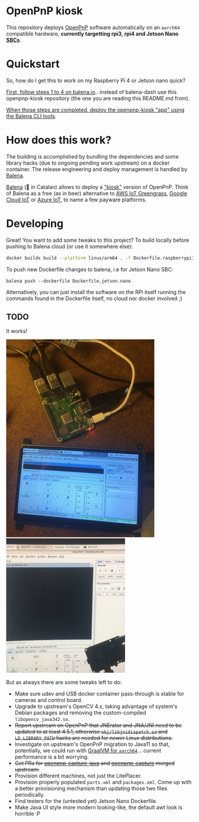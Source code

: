 # OpenPnP kiosk 

This repository deploys [OpenPnP](https://github.com/openpnp) software automatically on an `aarch64` compatible hardware, **currently targetting rpi3, rpi4 and Jetson Nano <acronym title="Single Board Computer">SBCs</acronym>**.

# Quickstart

So, how do I get this to work on my Raspberry Pi 4 or Jetson nano quick?

[First, follow steps 1 to 4 on balena.io][quickstart].. instead of balena-dash use this openpnp-kiosk repository (the one you are reading this README.md from).

[When those steps are completed, deploy the openpnp-kiosk "app" using the Balena CLI tools][software_deploy].

# How does this work?

The building is accomplished by bundling the dependencies and some library hacks (due to ongoing pending work upstream) on a docker container. The release engineering and deploy management is handled by [Balena][balena].

[Balena][balena] (:whale: in Catalan) allows to deploy a ["kiosk"][x11_balena] version of OpenPnP. Think of Balena as a free (as in beer) alternative to [AWS IoT Greengrass][aws_greengrass], [Google Cloud IoT][gcloud_iot] or [Azure IoT][azure_iot], to name a few payware platforms.

# Developing

Great! You want to add some tweaks to this project? To build locally before pushing to Balena cloud (or use it somewhere else):

```bash
docker buildx build --platform linux/arm64 . -f Dockerfile.raspberrypi3-64
```

To push new Dockerfile changes to balena, i.e for Jetson Nano SBC:

```
balena push --dockerfile Dockerfile.jetson.nano
```

Alternatively, you can just install the software on the RPi itself running the commands found in the Dockerfile itself, no cloud nor docker involved ;)

## TODO

It works! 

![rpi3openpnp](img/rpi3_embedded_display.jpg)
![rpi3openpnpbigmon](img/first-raspberrypi3-success.png)

But as always there are some tweaks left to do:

* Make sure udev and USB docker container pass-through is stable for cameras and control board.
* Upgrade to upstream's OpenCV 4.x, taking advantage of system's Debian packages and removing the custom-compiled `libopencv_java342.so`.
* ~~Report upstream on OpenPnP that JNErator and JNA/JNI need to be updated to at least 4.5.1, otherwise `obj/libjnidispatch.so` and `LD_LIBRARY_PATH` hacks are needed for newer Linux distributions.~~
* Investigate on upstream's OpenPnP migration to Java11 so that, potentially, we could run with [GraalVM for `aarch64`][graalvm_aarch64]... current performance is a bit worrying.
* ~~Get PRs for [openpnp-capture-java](https://github.com/openpnp/openpnp-capture-java/pull/3) and [openpnp-capture](https://github.com/openpnp/openpnp-capture/pull/35) merged upstream.~~
* Provision different machines, not just the LitePlacer.
* Provision properly populated `parts.xml` and `packages.xml`. Come up with a better provisioning mechanism than updating those two files periodically.
* Find testers for the (untested yet) Jetson Nano Dockerfile.
* Make Java UI style more modern looking-like, the default awt look is horrible :P

[gcloud_iot]: https://cloud.google.com/solutions/iot
[aws_greengrass]: https://aws.amazon.com/greengrass/
[azure_iot]: https://azure.microsoft.com/en-us/overview/iot/
[x11_balena]: https://github.com/balenalabs-incubator/x11-window-manager
[balena]: https://www.balena.io/
[graalvm_aarch64]: https://github.com/graalvm/graalvm-ce-builds/releases/tag/vm-20.0.0
[quickstart]: https://www.balena.io/blog/make-a-web-frame-with-raspberry-pi-in-30-minutes/#setupoftheraspberrypi
[software_deploy]: https://www.balena.io/blog/make-a-web-frame-with-raspberry-pi-in-30-minutes/#deployingcode
